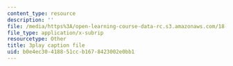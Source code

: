 ```yaml
---
content_type: resource
description: ''
file: /media/https%3A/open-learning-course-data-rc.s3.amazonaws.com/18-217-graph-theory-and-additive-combinatorics-fall-2019/b0e4ec30418851ccb1678423002e0bb1_nCWwhF0TkVI.vtt
file_type: application/x-subrip
resourcetype: Other
title: 3play caption file
uid: b0e4ec30-4188-51cc-b167-8423002e0bb1
---
```

